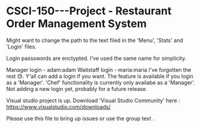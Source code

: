 # CSCI-150---Project - Restaurant Order Management System

Might want to change the path to the text filed in the 'Menu', 'Stats' and 'Login' files. 

Login passswords are enctypted. I've used the same name for simplicity. 

Manager login - adam:adam
Waitstaff login - maria:maria
I've forgotten the rest 😓. Y'all can add a login if you want. The feature is available if you login as a 'Manager'.
'Chef' functionality is currently only availabe as a 'Manager'. Not adding a new login yet, probably for a future release.

Visual studio project is up. Download 'Visual Studio Community' here : https://www.visualstudio.com/downloads/ 

Please use this file to bring up issues or use the group text
.
